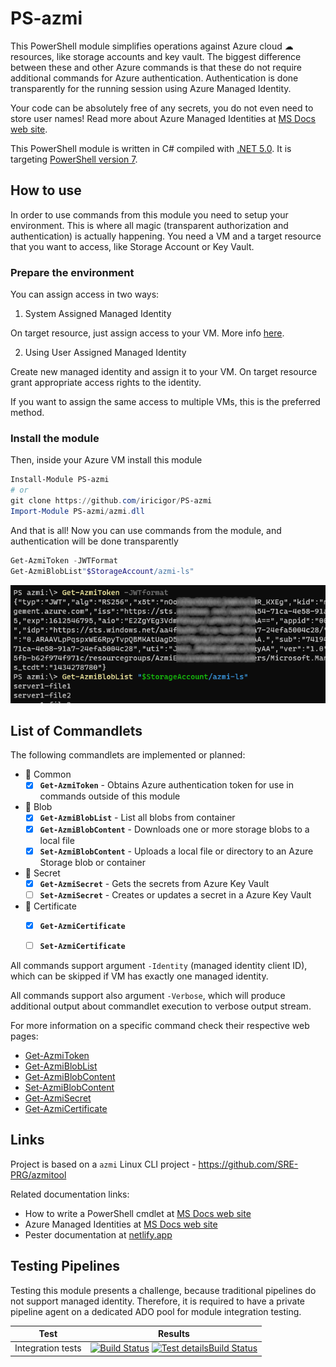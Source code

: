 ﻿# PS-azmi

This PowerShell module simplifies operations against Azure cloud ☁ resources, like storage accounts and key vault.
The biggest difference between these and other Azure commands is that these do not require additional commands for Azure authentication.
Authentication is done transparently for the running session using Azure Managed Identity.

Your code can be absolutely free of any secrets, you do not even need to store user names!
Read more about Azure Managed Identities at [MS Docs web site](https://docs.microsoft.com/en-us/azure/active-directory/managed-identities-azure-resources/overview).

This PowerShell module is written in C# compiled with [.NET 5.0](https://docs.microsoft.com/en-us/dotnet/core/dotnet-five). It is targeting [PowerShell version 7](https://docs.microsoft.com/en-us/powershell/scripting/whats-new/what-s-new-in-powershell-70?view=powershell-7.1).

## How to use

In order to use commands from this module you need to setup your environment.
This is where all magic (transparent authorization and authentication) is actually happening.
You need a VM and a target resource that you want to access, like Storage Account or Key Vault.

### Prepare the environment

You can assign access in two ways:
1) System Assigned Managed Identity

On target resource, just assign access to your VM. More info [here](https://docs.microsoft.com/en-us/azure/active-directory/managed-identities-azure-resources/tutorial-linux-vm-access-arm).

2) Using User Assigned Managed Identity

Create new managed identity and assign it to your VM.
On target resource grant appropriate access rights to the identity.

If you want to assign the same access to multiple VMs, this is the preferred method.

### Install the module

Then, inside your Azure VM install this module

```PowerShell
Install-Module PS-azmi
# or
git clone https://github.com/iricigor/PS-azmi
Import-Module PS-azmi/azmi.dll
```

And that is all! Now you can use commands from the module, and authentication will be done transparently
```PowerShell
Get-AzmiToken -JWTFormat
Get-AzmiBlobList"$StorageAccount/azmi-ls"
```

![](img/PS-azmi01.png)

## List of Commandlets

The following commandlets are implemented or planned:
- 🔑 Common
  - [x] **`Get-AzmiToken`** - Obtains Azure authentication token for use in commands outside of this module
- 💾 Blob
  - [x] **`Get-AzmiBlobList`** - List all blobs from container
  - [x] **`Get-AzmiBlobContent`** - Downloads one or more storage blobs to a local file
  - [x] **`Set-AzmiBlobContent`** - Uploads a local file or directory to an Azure Storage blob or container
- 🔐 Secret
  - [x] **`Get-AzmiSecret`** - Gets the secrets from Azure Key Vault
  - [ ] **`Set-AzmiSecret`** - Creates or updates a secret in a Azure Key Vault
- 🧾 Certificate
  - [x] **`Get-AzmiCertificate`**
  - [ ] **`Set-AzmiCertificate`**


All commands support argument `-Identity` (managed identity client ID), which can be skipped if VM has exactly one managed identity.

All commands support also argument `-Verbose`, which will produce additional output about commandlet execution to verbose output stream.

For more information on a specific command check their respective web pages:
- [Get-AzmiToken](./docs/Get-AzmiToken.md)
- [Get-AzmiBlobList](./docs/Get-AzmiBlobList.md)
- [Get-AzmiBlobContent](./docs/Get-AzmiBlobContent.md)
- [Set-AzmiBlobContent](./docs/Set-AzmiBlobContent.md)
- [Get-AzmiSecret](./docs/Get-AzmiSecret.md)
- [Get-AzmiCertificate](./docs/Get-AzmiCertificate.md)

## Links

Project is based on a `azmi` Linux CLI project - https://github.com/SRE-PRG/azmitool

Related documentation links:
- How to write a PowerShell cmdlet at [MS Docs web site](https://docs.microsoft.com/en-us/powershell/scripting/developer/cmdlet/how-to-write-a-simple-cmdlet?view=powershell-7.1)
- Azure Managed Identities at [MS Docs web site](https://docs.microsoft.com/en-us/azure/active-directory/managed-identities-azure-resources/overview)
- Pester documentation at [netlify.app](https://pester-docs.netlify.app/)

## Testing Pipelines

Testing this module presents a challenge, because traditional pipelines do not support managed identity.
Therefore, it is required to have a private pipeline agent on a dedicated ADO pool for module integration testing.

|Test|Results|
|-|-|
| Integration tests | [![Build Status](https://dev.azure.com/iiric/azmi/_apis/build/status/PS-azmi%20integration%20tests?branchName=master)](https://dev.azure.com/iiric/azmi/_build/latest?definitionId=39&branchName=master) [![Test detailsBuild Status](https://img.shields.io/azure-devops/tests/iiric/azmi/39)](https://dev.azure.com/iiric/azmi/_build/latest?definitionId=39&branchName=master)

